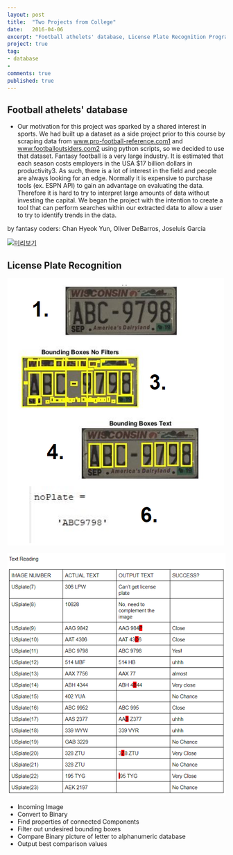 ```yaml
---
layout: post
title:  "Two Projects from College"
date:   2016-04-06
excerpt: "Football athelets' database, License Plate Recognition Program"
project: true
tag:
- database
- 
comments: true
published: true
---
```


## Football athelets' database

 * Our motivation for this project was sparked by a shared interest in sports. We had built up a dataset as a side project prior to this course by scraping data from www.pro-football-reference.com1 and www.footballoutsiders.com2 using python scripts, so we decided to use that dataset. Fantasy football is a very large industry. It is estimated that each season costs employers in the USA $17 billion dollars in productivity3. As such, there is a lot of interest in the field and people are always looking for an edge. Normally it is expensive to purchase tools (ex. ESPN API) to gain an advantage on evaluating the data. Therefore it is hard to try to interpret large amounts of data without investing the capital. We began the project with the intention to create a tool that can perform searches within our extracted data to allow a user to try to identify trends in the data.

by fantasy coders: Chan Hyeok Yun, Oliver DeBarros, Joseluis Garcia
								
[![미리보기](https://img.youtube.com/vi/hN7IpRbBbLM/0.jpg)](https://www.youtube.com/watch?v=hN7IpRbBbLM)



## License Plate Recognition

![licenseplate1](/assets/img/projects/platerecognition1.png)

![licenseplate2](/assets/img/projects/platerecognition2.png)

<!-- <img width="150" src="/assets/img/projects/platerecognition2.png"> -->

 * Incoming Image
 * Convert to Binary
 * Find properties of connected Components
 * Filter out undesired bounding boxes
 * Compare Binary picture of letter to alphanumeric database
 * Output best comparison values

